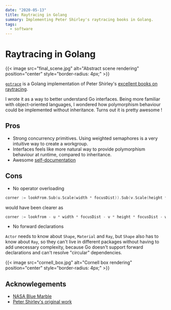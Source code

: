 ```yaml
---
date: "2020-05-13"
title: Raytracing in Golang
summary: Implementing Peter Shirley's raytracing books in Golang.
tags:
  - software
---
```


# Raytracing in Golang

{{< image src="final_scene.jpg" alt="Abstract scene rendering" position="center" style="border-radius: 4px;" >}}

[`gotrace`](https://github.com/teobouvard/gotrace) is a Golang implementation of Peter Shirley's [excellent books on raytracing](https://raytracing.github.io/).

I wrote it as a way to better understand Go interfaces.
Being more familiar with object-oriented languages, I wondered how polymorphism behaviour could be implemented without inheritance.
Turns out it is pretty awesome !

## Pros

- Strong concurrency primitives. Using weighted semaphores is a very intuitive way to create a workgroup.
- Interfaces feels like more natural way to provide polymorphism behaviour at runtime, compared to inheritance.
- Awesome [self-documentation](https://pkg.go.dev/github.com/teobouvard/gotrace)

## Cons

- No operator overloading

```go
corner := lookFrom.Sub(u.Scale(width * focusDist)).Sub(v.Scale(height * focusDist)).Sub(w.Scale(focusDist))
```

would have been clearer as

```go
corner := lookfrom - u * width * focusDist - v * height * focusDist - w * focusDist
```

- No forward declarations

`Actor` needs to know about `Shape`, `Material` and `Ray`, but `Shape` also has to know about `Ray`, so they can't live in different packages without having to add unecessary complexity, because Go doesn't support forward declarations and can't resolve "circular" dependencies.

{{< image src="cornell_box.jpg" alt="Cornell box rendering" position="center" style="border-radius: 4px;" >}}

## Acknowlegements

- [NASA Blue Marble](https://visibleearth.nasa.gov/collection/1484/blue-marble)
- [Peter Shirley's original work](https://raytracing.github.io/)
